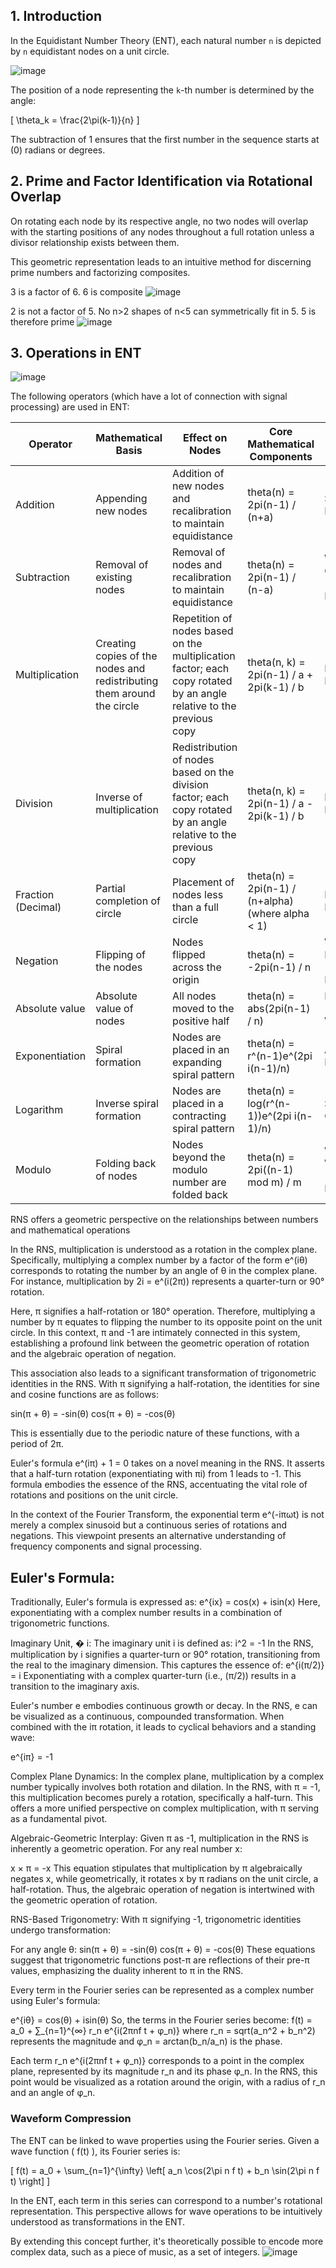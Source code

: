 
## 1. Introduction

In the Equidistant Number Theory (ENT), each natural number `n` is depicted by `n` equidistant nodes on a unit circle. 

![image](https://github.com/jconorgrogan/Grogan-Rotational-Number-Theory/assets/130090573/d94798c6-aa7c-4ece-84b2-6a17fab5192b)


The position of a node representing the `k`-th number is determined by the angle:

\[ \theta_k = \frac{2\pi(k-1)}{n} \]

The subtraction of 1 ensures that the first number in the sequence starts at \(0\) radians or degrees.

## 2. Prime and Factor Identification via Rotational Overlap

On rotating each node by its respective angle, no two nodes will overlap with the starting positions of any nodes throughout a full rotation unless a divisor relationship exists between them.

This geometric representation leads to an intuitive method for discerning prime numbers and factorizing composites.

3 is a factor of 6. 6 is composite
![image](https://github.com/jconorgrogan/Grogan-Rotational-Number-Theory/assets/130090573/8f04aa3c-5ee2-4f4a-b60c-ac3f1c119bc4)


2 is not a factor of 5. No n>2 shapes of n<5 can symmetrically fit in 5. 5 is therefore prime
![image](https://github.com/jconorgrogan/Grogan-Rotational-Number-Theory/assets/130090573/73a1a797-ec5e-425d-a7b3-c13ca8ea1a43)


## 3. Operations in ENT

![image](https://github.com/jconorgrogan/Grogan-Rotational-Number-Theory/assets/130090573/29b221f0-c7b1-48f9-bdf8-db6c8175d570)


The following operators (which have a lot of connection with signal processing) are used in ENT:

| Operator       | Mathematical Basis         | Effect on Nodes | Core Mathematical Components  | DSP Connection      |
| -------------- | -------------------------- | --------------- | ----------------------------- | ------------------- |
| Addition       | Appending new nodes        | Addition of new nodes and recalibration to maintain equidistance | theta(n) = 2pi(n-1) / (n+a) | Superposition Principle |
| Subtraction    | Removal of existing nodes  | Removal of nodes and recalibration to maintain equidistance | theta(n) = 2pi(n-1) / (n-a) | Wave Cancellation (Destructive Interference) |
| Multiplication | Creating copies of the nodes and redistributing them around the circle | Repetition of nodes based on the multiplication factor; each copy rotated by an angle relative to the previous copy | theta(n, k) = 2pi(n-1) / a + 2pi(k-1) / b | Frequency Modulation |
| Division       | Inverse of multiplication  | Redistribution of nodes based on the division factor; each copy rotated by an angle relative to the previous copy | theta(n, k) = 2pi(n-1) / a - 2pi(k-1) / b | Frequency Demodulation |
| Fraction (Decimal) | Partial completion of circle | Placement of nodes less than a full circle | theta(n) = 2pi(n-1) / (n+alpha) (where alpha < 1) | Phase Modulation |
| Negation       | Flipping of the nodes      | Nodes flipped across the origin | theta(n) = -2pi(n-1) / n | Wave Inversion (180 Degree Phase Shift) |
| Absolute value | Absolute value of nodes    | All nodes moved to the positive half | theta(n) = abs(2pi(n-1) / n) | Rectification (All Positive Wave) |
| Exponentiation | Spiral formation           | Nodes are placed in an expanding spiral pattern | theta(n) = r^(n-1)e^(2pi i(n-1)/n) | Amplitude Modulation |
| Logarithm      | Inverse spiral formation   | Nodes are placed in a contracting spiral pattern | theta(n) = log(r^(n-1))e^(2pi i(n-1)/n) | Signal Compression |
| Modulo         | Folding back of nodes      | Nodes beyond the modulo number are folded back | theta(n) = 2pi((n-1) mod m) / m | Wave Wrapping (Overflow Handling) |


RNS offers a geometric perspective on the relationships between numbers and mathematical operations

In the RNS, multiplication is understood as a rotation in the complex plane. Specifically, multiplying a complex number by a factor of the form e^(iθ) corresponds to rotating the number by an angle of θ in the complex plane. For instance, multiplication by 2i = e^(i(2π)) represents a quarter-turn or 90° rotation.

Here, π signifies a half-rotation or 180° operation. Therefore, multiplying a number by π equates to flipping the number to its opposite point on the unit circle. In this context, π and -1 are intimately connected in this system, establishing a profound link between the geometric operation of rotation and the algebraic operation of negation.

This association also leads to a significant transformation of trigonometric identities in the RNS. With π signifying a half-rotation, the identities for sine and cosine functions are as follows:

sin(π + θ) = -sin(θ)
cos(π + θ) = -cos(θ)

This is essentially due to the periodic nature of these functions, with a period of 2π.

Euler's formula e^(iπ) + 1 = 0 takes on a novel meaning in the RNS. It asserts that a half-turn rotation (exponentiating with πi) from 1 leads to -1. This formula embodies the essence of the RNS, accentuating the vital role of rotations and positions on the unit circle.

In the context of the Fourier Transform, the exponential term e^(-iπωt) is not merely a complex sinusoid but a continuous series of rotations and negations. This viewpoint presents an alternative understanding of frequency components and signal processing.

## Euler's Formula:

Traditionally, Euler's formula is expressed as:
e^{ix} = cos(x) + isin(x)
Here, exponentiating with a complex number results in a combination of trigonometric functions.

Imaginary Unit, 
�
i:
The imaginary unit i is defined as:
i^2 = -1
In the RNS, multiplication by i signifies a quarter-turn or 90° rotation, transitioning from the real to the imaginary dimension. This captures the essence of:
e^{i(π/2)} = i
Exponentiating with a complex quarter-turn (i.e., (π/2)) results in a transition to the imaginary axis.

Euler's number e embodies continuous growth or decay. In the RNS, e can be visualized as a continuous, compounded transformation. When combined with the iπ rotation, it leads to cyclical behaviors and a standing wave:

e^{iπ} = -1

Complex Plane Dynamics:
In the complex plane, multiplication by a complex number typically involves both rotation and dilation. In the RNS, with π = -1, this multiplication becomes purely a rotation, specifically a half-turn. This offers a more unified perspective on complex multiplication, with π serving as a fundamental pivot.

Algebraic-Geometric Interplay:
Given π as -1, multiplication in the RNS is inherently a geometric operation. For any real number x:

x × π = -x
This equation stipulates that multiplication by π algebraically negates x, while geometrically, it rotates x by π radians on the unit circle, a half-rotation. Thus, the algebraic operation of negation is intertwined with the geometric operation of rotation.

RNS-Based Trigonometry:
With π signifying -1, trigonometric identities undergo transformation:

For any angle θ:
sin(π + θ) = -sin(θ)
cos(π + θ) = -cos(θ)
These equations suggest that trigonometric functions post-π are reflections of their pre-π values, emphasizing the duality inherent to π in the RNS.

Every term in the Fourier series can be represented as a complex number using Euler's formula:

e^{iθ} = cos(θ) + isin(θ)
So, the terms in the Fourier series become:
f(t) = a_0 + ∑_{n=1}^{∞} r_n e^{i(2πnf t + φ_n)}
where r_n = sqrt(a_n^2 + b_n^2) represents the magnitude and φ_n = arctan(b_n/a_n) is the phase.

Each term r_n e^{i(2πnf t + φ_n)} corresponds to a point in the complex plane, represented by its magnitude r_n and its phase φ_n. In the RNS, this point would be visualized as a rotation around the origin, with a radius of r_n and an angle of φ_n.

### Waveform Compression

The ENT can be linked to wave properties using the Fourier series. Given a wave function \( f(t) \), its Fourier series is:

\[ f(t) = a_0 + \sum_{n=1}^{\infty} \left[ a_n \cos(2\pi n f t) + b_n \sin(2\pi n f t) \right] \]

In the ENT, each term in this series can correspond to a number's rotational representation. This perspective allows for wave operations to be intuitively understood as transformations in the ENT.

By extending this concept further, it's theoretically possible to encode more complex data, such as a piece of music, as a set of integers. 
![image](https://github.com/jconorgrogan/Grogan-Rotational-Number-Theory/assets/130090573/8e9b6e96-5dad-43d8-bc64-89640e0c4b8b)

